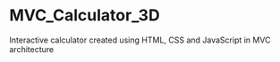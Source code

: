# MVC_Calculator_3D
Interactive calculator created using HTML, CSS and JavaScript in MVC architecture
